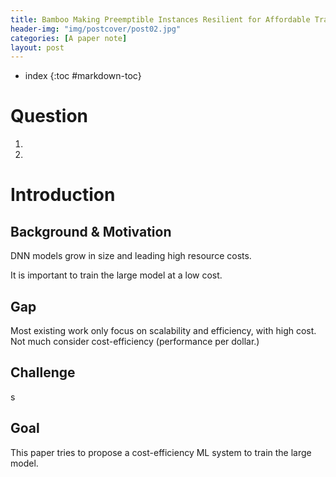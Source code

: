 ```yaml
---
title: Bamboo Making Preemptible Instances Resilient for Affordable Training of Large DNNs
header-img: "img/postcover/post02.jpg"
categories: [A paper note]
layout: post
---
```



- index
{:toc #markdown-toc}

# Question

1. 
2. 

# Introduction

## Background & Motivation

DNN models grow in size and leading high resource costs. 

It is important to train the large model at a low cost. 

## Gap

Most existing work only focus on scalability and efficiency, with high cost. Not much consider cost-efficiency (performance per dollar.)

## Challenge

s

## Goal

This paper tries to propose a cost-efficiency ML system to train the large model. 





